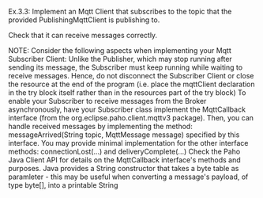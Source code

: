 Ex.3.3:
Implement an Mqtt Client that subscribes to the topic that the provided PublishingMqttClient is publishing to.

Check that it can receive messages correctly.

NOTE: Consider the following aspects when implementing your Mqtt Subscriber Client:
Unlike the Publisher, which may stop running after sending its message, the Subscriber must keep running while waiting to receive messages.
Hence, do not disconnect the Subscriber Client or close the resource at the end of the program
(i.e. place the mqttClient declaration in the try block itself rather than in the resources part of the try block)
To enable your Subscriber to receive messages from the Broker asynchronously,
have your Subscriber class implement the MqttCallback interface (from the org.eclipse.paho.client.mqttv3 package).
Then, you can handle received messages by implementing the method:
messageArrived(String topic, MqttMessage message) specified by this interface.
You may provide minimal implementation for the other interface methods: connectionLost(...) and deliveryComplete(...)
Check the Paho Java Client API for details on the MqttCallback interface's methods and purposes.
Java provides a String constructor that takes a byte table as paramleter -
this may be useful when converting a message's payload, of type byte[], into a printable String